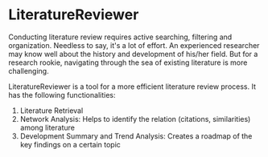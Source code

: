 # LiteratureReviewer
Conducting literature review requires active searching, filtering and organization. Needless to say, it's a lot of effort. An experienced researcher may know well about the history and development of his/her field. But for a research rookie, navigating through the sea of existing literature is more challenging.  

LiteratureReviewer is a tool for a more efficient literature review process. It has the following functionalities:

1. Literature Retrieval
2. Network Analysis: Helps to identify the relation (citations, similarities) among literature
3. Development Summary and Trend Analysis: Creates a roadmap of the key findings on a certain topic

   
   


